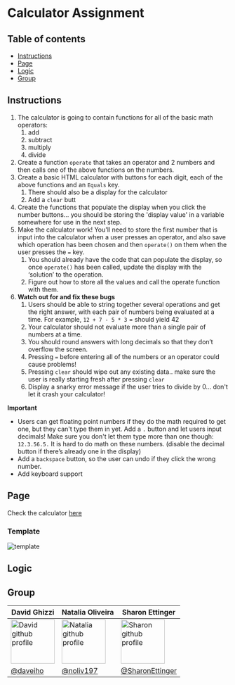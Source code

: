 # Calculator Assignment

## Table of contents
- [Instructions](#instructions)
- [Page](#page)
- [Logic](#logic)
- [Group](#group)

## Instructions 
1. The calculator is going to contain functions for all of the basic math operators:
    1. add
    2. subtract
    3. multiply
    4. divide
2. Create a function `operate` that takes an operator and 2 numbers and then calls one of the above functions on the numbers. 
3. Create a basic HTML calculator with buttons for each digit, each of the above functions and an `Equals` key.
    1. There should also be a display for the calculator
    2. Add a `clear` butt
4. Create the functions that populate the display when you click the number buttons... you should be storing the 'display value' in a variable somewhere for use in the next step.
5. Make the calculator work! You'll need to store the first number that is input into the calculator when a user presses an operator, and also save which operation has been chosen and then `operate()` on them when the user presses the `=` key.
    1. You should already have the code that can populate the display, so once `operate()` has been called, update the display with the ‘solution’ to the operation. 
    2. Figure out how to store all the values and call the operate function with them. 
6. __Watch out for and fix these bugs__
    1. Users should be able to string together several operations and get the right answer, with each pair of numbers being evaluated at a time. For example, ``12 + 7 - 5 * 3`` = should yield 42
    2. Your calculator should not evaluate more than a single pair of numbers at a time.
    3. You should round answers with long decimals so that they don’t overflow the screen.
    4. Pressing ``=`` before entering all of the numbers or an operator could cause problems!
    5. Pressing `clear` should wipe out any existing data.. make sure the user is really starting fresh after pressing `clear` 
    6. Display a snarky error message if the user tries to divide by 0... don't let it crash your calculator!

__Important__
* Users can get floating point numbers if they do the math required to get one, but they can't type them in yet. Add a `.` button and let users input decimals! Make sure you don't let them type more than one though: ``12.3.56.5.`` It is hard to do math on these numbers. (disable the decimal button if there’s already one in the display) 
* Add a ``backspace`` button, so the user can undo if they click the wrong number.
* Add keyboard support

## Page
Check the calculator [here](https://noliv197.github.io/calculator-assignment/)

### Template 

<img src="https://i.imgur.com/YO5nrFF.png" alt="template">

## Logic

## Group
|David Ghizzi|Natalia Oliveira|Sharon Ettinger|
|------------|----------------|---------------|
|<img src="https://github.com/daveiho.png" alt="David github profile" width="100">|<img src="https://github.com/noliv197.png" alt="Natalia github profile" width="100">|<img src="https://github.com/SharonEttinger.png" alt="Sharon github profile" width="100">|
|[@daveiho](https://github.com/daveiho)|[@noliv197](https://github.com/noliv197)|[@SharonEttinger](https://github.com/SharonEttinger)|
